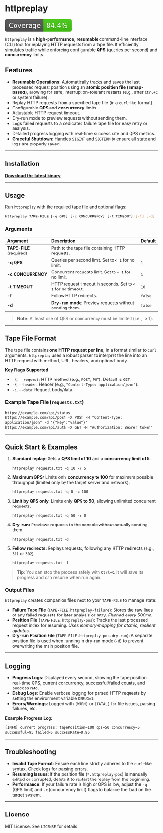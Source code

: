 # httpreplay

[![Coverage](./.badges/coverage.svg)](#)

`httpreplay` is a **high-performance, resumable** command-line interface (CLI) tool for replaying HTTP requests from a tape file. It efficiently simulates traffic while enforcing configurable **QPS** (queries per second) and **concurrency** limits.

## Features

- **Resumable Operations**: Automatically tracks and saves the last processed request position using an **atomic position file (mmap-based)**, allowing for safe, interruption-tolerant restarts (e.g., after `Ctrl+C` or system failure).
- Replay HTTP requests from a specified tape file (in a `curl`-like format).
- Configurable **QPS** and **concurrency** limits.
- Adjustable HTTP request timeout.
- Dry-run mode to preview requests without sending them.
- Logs failed requests to a dedicated failure tape file for easy retry or analysis.
- Detailed progress logging with real-time success rate and QPS metrics.
- **Graceful Shutdown**: Handles `SIGINT` and `SIGTERM` to ensure all state and logs are properly saved.

---

## Installation

[**Download the latest binary**](https://github.com/roy2220/httpreplay/releases)

---

## Usage

Run `httpreplay` with the required tape file and optional flags:

```bash
httpreplay TAPE-FILE [-q QPS] [-c CONCURRENCY] [-t TIMEOUT] [-f] [-d]
````

### Arguments

| Argument | Description | Default |
| :--- | :--- | :--- |
| **TAPE-FILE** (required) | Path to the tape file containing HTTP requests. | |
| **-q QPS** | Queries per second limit. Set to `< 1` for no limit. | `1` |
| **-c CONCURRENCY** | Concurrent requests limit. Set to `< 1` for no limit. | `1` |
| **-t TIMEOUT** | HTTP request timeout in seconds. Set to `< 1` for no timeout. | `10` |
| **-f** | Follow HTTP redirects. | `false` |
| **-d** | **Dry-run mode**: Preview requests without sending them. | `false` |

> **Note**: At least one of QPS or concurrency must be limited (i.e., $\ge 1$).

-----

## Tape File Format

The tape file contains **one HTTP request per line**, in a format similar to `curl` arguments. `httpreplay` uses a robust parser to interpret the line into an HTTP request with method, URL, headers, and optional body.

**Key Flags Supported:**

- `-X`, `--request`: HTTP method (e.g., `POST`, `PUT`). Default is `GET`.
- `-H`, `--header`: Header (e.g., `"Content-Type: application/json"`).
- `-d`, `--data`: Request body/data.

### Example Tape File (`requests.txt`)

```
https://example.com/api/status
https://example.com/api/post -X POST -H "Content-Type: application/json" -d '{"key":"value"}'
https://example.com/api/auth -X GET -H "Authorization: Bearer token"
```

-----

## Quick Start & Examples

1. **Standard replay:** Sets a **QPS limit of 10** and a **concurrency limit of 5**.

    ```
    httpreplay requests.txt -q 10 -c 5
    ```

2. **Maximum QPS:** Limits only **concurrency to 100** for maximum possible throughput (limited only by the target server and network).

    ```
    httpreplay requests.txt -q 0 -c 100
    ```

3. **Limit by QPS only:** Limits only **QPS to 50**, allowing unlimited concurrent requests.

    ```
    httpreplay requests.txt -q 50 -c 0
    ```

4. **Dry-run:** Previews requests to the console without actually sending them.

    ```
    httpreplay requests.txt -d
    ```

5. **Follow redirects:** Replays requests, following any HTTP redirects (e.g., `301` or `302`).

    ```
    httpreplay requests.txt -f
    ```

> **Tip**: You can stop the process safely with **`Ctrl+C`**. It will save its progress and can resume when run again.

### Output Files

`httpreplay` creates companion files next to your `TAPE-FILE` to manage state:

- **Failure Tape File** (`TAPE-FILE.httpreplay-failure`): Stores the raw lines of any failed requests for later analysis or retry. *Flushed every 500ms.*
- **Position File** (`TAPE-FILE.httpreplay-pos`): Tracks the last processed request index for resuming. *Uses memory-mapping for atomic, resilient updates.*
- **Dry-run Position File** (`TAPE-FILE.httpreplay-pos.dry-run`): A separate position file is used when running in dry-run mode (`-d`) to prevent overwriting the main position file.

-----

## Logging

- **Progress Logs**: Displayed every second, showing the tape position, real-time QPS, current concurrency, successful/failed counts, and success rate.
- **Debug Logs**: Enable verbose logging for parsed HTTP requests by setting the environment variable `DEBUG=1`.
- **Errors/Warnings**: Logged with `[WARN]` or `[FATAL]` for file issues, parsing failures, etc.

**Example Progress Log:**

```
[INFO] current progress: tapePosition=100 qps=50 concurrency=5 successful=95 failed=5 successRate=0.95
```

-----

## Troubleshooting

- **Invalid Tape Format**: Ensure each line strictly adheres to the `curl`-like syntax. Check logs for parsing errors.
- **Resuming Issues**: If the position file (`*.httpreplay-pos`) is manually edited or corrupted, delete it to restart the replay from the beginning.
- **Performance**: If your failure rate is high or QPS is low, adjust the `-q` (QPS limit) and `-c` (concurrency limit) flags to balance the load on the target system.

-----

## License

MIT License. See `LICENSE` for details.
